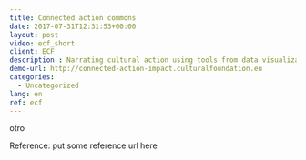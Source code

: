 ```yaml
---
title: Connected action commons
date: 2017-07-31T12:31:53+00:00
layout: post
video: ecf_short
client: ECF
description : Narrating cultural action using tools from data visualization. New ways of accountability for cultural projects based on collaboration networks.
demo-url: http://connected-action-impact.culturalfoundation.eu
categories:
  - Uncategorized
lang: en
ref: ecf
---
```


otro

<p class="reference">Reference: put some reference url here</p>
